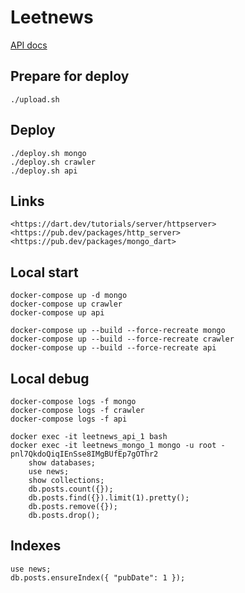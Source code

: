 # Leetnews

[API docs](https://github.com/marsgpl/leetnews-backend/wiki/API-docs)

## Prepare for deploy

    ./upload.sh

## Deploy

    ./deploy.sh mongo
    ./deploy.sh crawler
    ./deploy.sh api

## Links

    <https://dart.dev/tutorials/server/httpserver>
    <https://pub.dev/packages/http_server>
    <https://pub.dev/packages/mongo_dart>

## Local start

    docker-compose up -d mongo
    docker-compose up crawler
    docker-compose up api

    docker-compose up --build --force-recreate mongo
    docker-compose up --build --force-recreate crawler
    docker-compose up --build --force-recreate api

## Local debug

    docker-compose logs -f mongo
    docker-compose logs -f crawler
    docker-compose logs -f api

    docker exec -it leetnews_api_1 bash
    docker exec -it leetnews_mongo_1 mongo -u root -pnl7QkdoQiqIEnSse8IMgBUfEp7gOThr2
        show databases;
        use news;
        show collections;
        db.posts.count({});
        db.posts.find({}).limit(1).pretty();
        db.posts.remove({});
        db.posts.drop();

## Indexes

    use news;
    db.posts.ensureIndex({ "pubDate": 1 });
